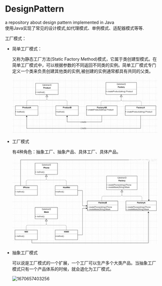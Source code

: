 # DesignPattern
a repository about design pattern implemented in Java   
使用Java实现了常见的设计模式,如代理模式、单例模式、适配器模式等等.

工厂模式：

- 简单工厂模式：

  又称为静态工厂方法(Static Factory Method)模式，它属于类创建型模式。在简单工厂模式中，可以根据参数的不同返回不同类的实例。简单工厂模式专门定义一个类来负责创建其他类的实例,被创建的实例通常都具有共同的父类。

  ![1670657177490](https://github.com/dartao/DesignPattern/blob/main/imgs/%E5%B7%A5%E5%8E%82%E6%A8%A1%E5%BC%8F.png)

- 工厂模式

  有4种角色：抽象工厂、抽象产品、具体工厂、具体产品。

  ![1670657257164](https://github.com/dartao/DesignPattern/blob/main/imgs/%E6%8A%BD%E8%B1%A1%E5%B7%A5%E5%8E%82%E6%A8%A1%E5%BC%8F.png)

- 抽象工厂模式

  可以说是工厂模式的一个扩展，一个工厂可以生产多个大类产品。当抽象工厂模式只有一个产品体系的时候，就会退化为工厂模式。

  ![1670657403256](C:\Users\User\AppData\Local\Temp\抽象工厂模式.png)

  
